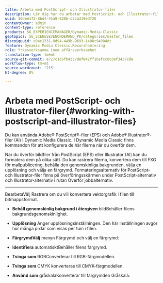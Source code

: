 ```yaml
---
title: Arbeta med PostScript- och Illustrator-filer
description: Lär dig hur du arbetar med PostScript- och Illustrator-filer.
uuid: 36dee172-8bd4-45a9-820b-c2ca319edf20
contentOwner: admin
content-type: reference
products: SG_EXPERIENCEMANAGER/Dynamic-Media-Classic
geptopics: SG_SCENESEVENONDEMAND_PK/categories/master_files
discoiquuid: c04c1331-8d94-449b-9693-1488c94084dc
feature: Dynamic Media Classic,Resurshantering
role: Yrkesverksamma inom affärsverksamhet
translation-type: tm+mt
source-git-commit: e727c1b5fb43c7def842ff1bafcc8b3ef3437cde
workflow-type: tm+mt
source-wordcount: '215'
ht-degree: 0%

---
```



# Arbeta med PostScript- och Illustrator-filer{#working-with-postscript-and-illustrator-files}

Du kan använda Adobe® PostScript®-filer (EPS) och Adobe® Illustrator®-filer (AI) i Dynamic Media Classic. I Dynamic Media Classic finns kommandon för att konfigurera de här filerna när du överför dem.

När du överför bildfiler från PostScript (EPS) eller Illustrator (AI) kan du formatera dem på olika sätt. Du kan rastrera filerna, konvertera dem till FXG för mallpublicering, behålla den genomskinliga bakgrunden, välja en upplösning och välja en färgrymd. Formateringsalternativ för PostScript- och Illustrator-filer finns på överföringsskärmen under PostScript-alternativ och Illustrator-alternativ i rutan Överför jobbalternativ.

* ****
BearbetaVälj Rastrera om du vill konvertera vektorgrafik i filen till bitmappsformat.

* **Behåll genomskinlig bakgrund i återgiven**
bildBehåller filens bakgrundsgenomskinlighet.

* **Upplösning**
Anger upplösningsinställningen. Den här inställningen avgör hur många pixlar som visas per tum i filen.

* **FärgrymdVälj**
menyn Färgrymd och välj en färgrymd:

* **Identifiera**
automatisktBehåller filens färgrymd.

* **Tvinga som**
RGBConverterar till RGB-färgmodellen.

* **Tvinga som**
CMYK konverteras till CMYK-färgmodellen.

* **Använd som**
gråskalaKonverterar till färgrymden Gråskala.

